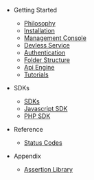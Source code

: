 - Getting Started
    - [Philosophy](/docs/{{version}}/philosophy)
    - [Installation](/docs/{{version}}/installation)
    - [Management Console](/docs/{{version}}/management-console)
    - [Devless Service](/docs/{{version}}/service)
    - [Authentication](/docs/{{version}}/auth)
    - [Folder Structure](/docs/{{version}}/folder-structure)
    - [Api Engine](/docs/{{version}}/api-engine)
    - [Tutorials](/docs/{{version}}/tutorials)
    
- SDKs
    - [SDKs](/docs/{{version}}/SDKs)
    - [Javascript SDK](/docs/{{version}}/SDKs)
    - [PHP SDK](/docs/{{version}}/SDKs)

- Reference
    - [Status Codes](/docs/{{version}}/status-code)

- Appendix
	- [Assertion Library](/docs/{{version}}/assertions)	
